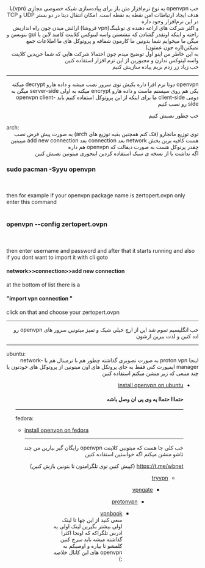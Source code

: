 <div dir="rtl"> 
خب openvpn یه نوع  نرم‌افزار متن باز برای پیاده‌سازی شبکه خصوصی مجازی (vpn)با هدف ایجاد ارتباطات امن نقطه به نقطه است. امکان انتقال دیتا در دو بستر UDP و TCP در این نرم‌افزار وجود داره 
<br>
و اکثر شرکت های اراعه دهنده ی تونلینگ(vpn فروشا) ارائش میدن چون راه اندازیش راحته و اینکه اونقدر گشادن که ننشستن واسه لینوکس کلاینت کامند لاین یا gui بنویسن و میگن ما میخوایم شما بدونین ما کارمون شفافه و پروتوکل های ما اطلاعات جمع نمیکنن(اره جون عمتون)
<br>
به این خاطر من اینو اول توضیح میدم چون احتمالا شرکت هایی که شما خریدین کلاینت واسه لینوکس ندارن و مجبورین از این نرم افزار استفاده کنین 
<br>
خب زیاد زر زدم بریم پیاده سازیش کنیم 
<hr>
openvpn دوتا نرم افزا داره 
یکیش توی سرور نصب میشه و داده هارو decrypt میکنه یکی هم روی سیستم ماست و داده هارو encrypt میکنه
به اولی server-side میگن به دومی client-side
ما برای اینکه از این پروتوکل استفاده کنیم باید openvpn client-side رو نصب کنیم 

خب چطور نصبش کنیم<br>
 <div dir='ltr'>arch:</div>
توی توزیع مانجارو (فک کنم همچنین بقیه توزیع های arch) به صورت پیش فرض نصب هست
کافیه برین بخش network بعد connection بعد add new connection میبینین چقدر پرتوکل هست به صورت دیفالت که openvpn هم داره
<br>
اگه نداشت یا از نسخه ی سبک  استفاده کردین اینجوری میتونین نصبش کنین 
 <div dir='ltr'>
<h3>sudo pacman -Syyu openvpn</h3> <br><br>
 then for example if your openvpn package name is zertopert.ovpn only enter this command
<br><br><h3>openvpn --config zertopert.ovpn</h3><br><br>
then enter username and password and after that it starts running 
and also if you dont want to import it with cli 
goto <h4>network>>connection>>add new connection</h4> at the bottom of list there is a
<h4>"import vpn connection "</h4>click on that and choose your zertopert.ovpn
</div>
<hr>
خب انگلیسیم تموم شد 
این از ارچ خیلی شیک و تمیز میتونین سرور های openvpn رو ادد کنین و لذت ببرین ازشون 
<hr>
<div dir='ltr'>ubuntu:</div>
اینجا proton vpn به صورت تصویری گذاشته چطور هم با ترمینال هم با network-manager  ایمپورت کنی فقط به جای پروتکل های اون میتونین از پروتوکل های خودتون یا چند منبعی که زیر منشن میکنم استفاده کنین 
<ul><li><a href="https://protonvpn.com/support/linux-openvpn/"> install openvpn on ubuntu</a></li>
<h4>حتمااا حتماا  یه وی پی ان وصل باشه </h4>

<hr>
<div dir='ltr'>fedora:
<ul><li><a href="https://www.ovpn.com/en/guides/fedora">install openvpn on fedora</a></li>
<hr/>
</div>
خب کلی جا هست که میتونین کلاینت openvpn رایگان گیر بیارین من چند تاشو منشن میکنم اگه خواستین استفاده کنین

https://t.me/wbnet (کپیش کنین توی تلگرامتون تا بتونین بازش کنین)
<ul><li><a href="https://tryvpn.com/">tryvpn</a></li>
<ul><li><a href="https://www.vpngate.net/">vpngate</a></li>
<ul><li><a href="https://protonvpn.com">protonvpn</a></li>
<ul><li><a href="https://www.vpnbook.com/">vpnbook</a></li>
سعی کنید از این چها تا لینک اولی بیشتر بگیرین 
لینک اولی یه ادرس تلگراکه که اونجا اکثرا گذاشته میشه باید سرچ کنین کلمشو تا بیاره
و اوصیکم به openvpn های این کانال خلاصه :)

<div/>
